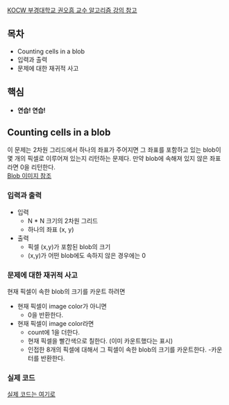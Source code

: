[KOCW 부경대학교 권오흠 교수 알고리즘 강의 참고](http://www.kocw.net/home/search/kemView.do?kemId=1148815)

## 목차
- Counting cells in a blob
- 입력과 출력
- 문제에 대한 재귀적 사고
## 핵심
- **연습! 연습!**

## Counting cells in a blob
이 문제는 2차원 그리드에서 하나의 좌표가 주어지면 그 좌표를 포함하고 있는 blob이 몇 개의 픽셀로 이루어져 있는지 리턴하는 문제다. 만약 blob에 속해져 있지 않은 좌표라면 0을 리턴한다.<br>
[Blob 이미지 참조](https://new93helloworld.tistory.com/100)<br>

### 입력과 출력
- 입력
    - N * N 크기의 2차원 그리드
    - 하나의 좌표 (x, y)
- 출력
    - 픽셀 (x,y)가 포함된 blob의 크기
    - (x,y)가 어떤 blob에도 속하지 않은 경우에는 0

### 문제에 대한 재귀적 사고
현재 픽셀이 속한 blob의 크기를 카운트 하려면
- 현재 픽셀이 image color가 아니면
    - 0을 반환한다.
- 현재 픽셀이 image color라면
    - count에 1을 더한다.
    - 현재 픽셀을 빨간색으로 칠한다. (이미 카운트했다는 표시)
    - 인접한 8개의 픽셀에 대해서 그 픽셀이 속한 blob의 크기를 카운트한다.
    -카운터를 반환한다.

### 실제 코드
[실제 코드는 여기로](https://github.com/guswns1659/Writing/blob/master/TIL/kr/Algorithm/CountingBlob.java)